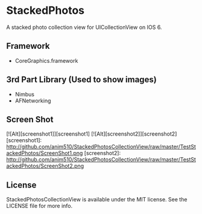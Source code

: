 StackedPhotos
=============

A stacked photo collection view for UICollectionView on IOS 6. 

## Framework
* CoreGraphics.framework

## 3rd Part Library (Used to show images)
* Nimbus
* AFNetworking

## Screen Shot
[![Alt][screenshot1]][screenshot1]    [![Alt][screenshot2]][screenshot2]
[screenshot1]: http://github.com/anim510/StackedPhotosCollectionView/raw/master/TestStackedPhotos/ScreenShot1.png
[screenshot2]: http://github.com/anim510/StackedPhotosCollectionView/raw/master/TestStackedPhotos/ScreenShot2.png

## License

StackedPhotosCollectionView  is available under the MIT license. See the LICENSE file for more info.
